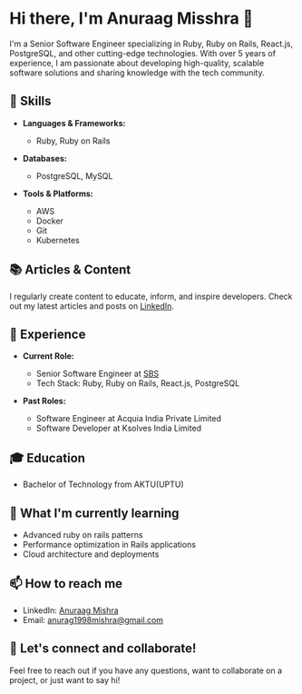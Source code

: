 # Hi there, I'm Anuraag Misshra 👋

I'm a Senior Software Engineer specializing in Ruby, Ruby on Rails, React.js, PostgreSQL, and other cutting-edge technologies. With over 5 years of experience, I am passionate about developing high-quality, scalable software solutions and sharing knowledge with the tech community.

## 🚀 Skills

- **Languages & Frameworks:**
  - Ruby, Ruby on Rails

- **Databases:**
  - PostgreSQL, MySQL

- **Tools & Platforms:**
  - AWS
  - Docker
  - Git
  - Kubernetes

## 📚 Articles & Content

I regularly create content to educate, inform, and inspire developers. Check out my latest articles and posts on [LinkedIn](https://www.linkedin.com/in/anuraagmisshra).

## 💼 Experience

- **Current Role:**
  - Senior Software Engineer at [SBS](https://www.soprabanking.com/)
  - Tech Stack: Ruby, Ruby on Rails, React.js, PostgreSQL

- **Past Roles:**
  - Software Engineer at Acquia India Private Limited
  - Software Developer at Ksolves India Limited

## 🎓 Education

- Bachelor of Technology from AKTU(UPTU)

## 🌱 What I'm currently learning

- Advanced ruby on rails patterns
- Performance optimization in Rails applications
- Cloud architecture and deployments

## 📫 How to reach me

- LinkedIn: [Anuraag Mishra](https://www.linkedin.com/in/anuraagmisshra)
- Email: anurag1998mishra@gmail.com

## 🤝 Let's connect and collaborate!

Feel free to reach out if you have any questions, want to collaborate on a project, or just want to say hi!

<!---
manurag07/manurag07 is a ✨ special ✨ repository because its `README.md` (this file) appears on your GitHub profile.
You can click the Preview link to take a look at your changes.
--->
